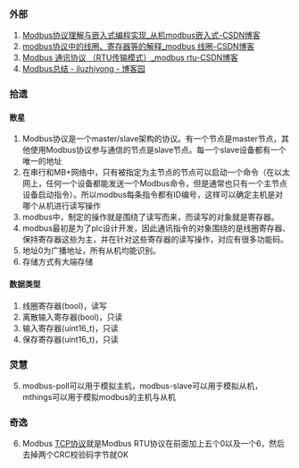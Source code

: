 ### 外部
1. [Modbus协议理解与嵌入式编程实现_从机modbus嵌入式-CSDN博客](https://blog.csdn.net/finhaz/article/details/104044547)
2. [modbus协议中的线圈、寄存器等的解释_modbus 线圈-CSDN博客](https://blog.csdn.net/lingshi75/article/details/105991450/)
3. [Modbus 通讯协议 （RTU传输模式）_modbus rtu-CSDN博客](https://blog.csdn.net/u011041241/article/details/109240555)
4. [Modbus总结 - iluzhiyong - 博客园](https://www.cnblogs.com/iluzhiyong/p/4301192.html)


### 拾遗
#### 散星
1. Modbus协议是一个master/slave架构的协议。有一个节点是master节点，其他使用Modbus协议参与通信的节点是slave节点。每一个slave设备都有一个唯一的地址
2. 在串行和MB+网络中，只有被指定为主节点的节点可以启动一个命令（在以太网上，任何一个设备都能发送一个Modbus命令，但是通常也只有一个主节点设备启动指令）。所以modbus每条指令都有ID编号，这样可以确定主机是对哪个从机进行读写操作
3. modbus中，制定的操作就是围绕了读写而来，而读写的对象就是寄存器。
4. modbus最初是为了plc设计开发，因此通讯指令的对象围绕的是线圈寄存器、保持寄存器这些为主，并在针对这些寄存器的读写操作，对应有很多功能码。
5. 地址0为广播地址，所有从机均能识别。
6. 存储方式有大端存储
#### 数据类型
1. 线圈寄存器(bool)，读写
2. 离散输入寄存器(bool)，只读
3. 输入寄存器(uint16_t)，只读
4. 保存寄存器(uint16_t)，只读

### 灵慧
5. modbus-poll可以用于模拟主机，modbus-slave可以用于模拟从机，mthings可以用于模拟modbus的主机与从机

### 奇逸
6. Modbus [TCP协议](https://www.baidu.com/s?wd=TCP%E5%8D%8F%E8%AE%AE&tn=44039180_cpr&fenlei=mv6quAkxTZn0IZRqIHckPjm4nH00T1dWnvmYuhRvuhF9PH64nWDv0ZwV5Hcvrjm3rH6sPfKWUMw85HfYnjn4nH6sgvPsT6KdThsqpZwYTjCEQLGCpyw9Uz4Bmy-bIi4WUvYETgN-TLwGUv3EPjcYnj03nH0YPjR4PHn3rjbz)就是Modbus RTU协议在前面加上五个0以及一个6，然后去掉两个CRC校验码字节就OK